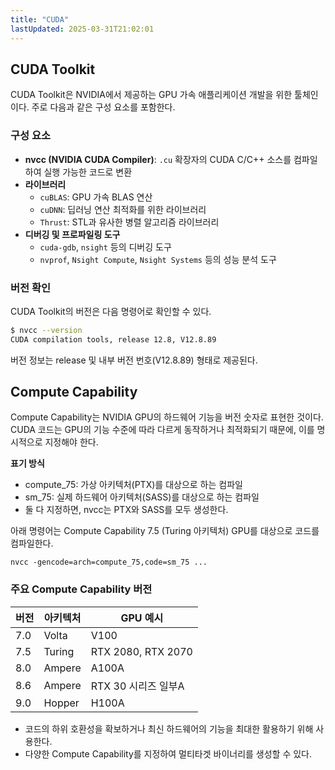 ```yaml
---
title: "CUDA"
lastUpdated: 2025-03-31T21:02:01
---
```


## CUDA Toolkit

CUDA Toolkit은 NVIDIA에서 제공하는 GPU 가속 애플리케이션 개발을 위한 툴체인이다. 주로 다음과 같은 구성 요소를 포함한다.

### 구성 요소

- **nvcc (NVIDIA CUDA Compiler)**: `.cu` 확장자의 CUDA C/C++ 소스를 컴파일하여 실행 가능한 코드로 변환
- **라이브러리**
  - `cuBLAS`: GPU 가속 BLAS 연산
  - `cuDNN`: 딥러닝 연산 최적화를 위한 라이브러리
  - `Thrust`: STL과 유사한 병렬 알고리즘 라이브러리
- **디버깅 및 프로파일링 도구**
  - `cuda-gdb`, `nsight` 등의 디버깅 도구
  - `nvprof`, `Nsight Compute`, `Nsight Systems` 등의 성능 분석 도구

### 버전 확인

CUDA Toolkit의 버전은 다음 명령어로 확인할 수 있다.

```bash
$ nvcc --version
CUDA compilation tools, release 12.8, V12.8.89
```

버전 정보는 release 및 내부 버전 번호(V12.8.89) 형태로 제공된다.

## Compute Capability

Compute Capability는 NVIDIA GPU의 하드웨어 기능을 버전 숫자로 표현한 것이다. CUDA 코드는 GPU의 기능 수준에 따라 다르게 동작하거나 최적화되기 때문에, 이를 명시적으로 지정해야 한다.

**표기 방식**

- compute_75: 가상 아키텍처(PTX)를 대상으로 하는 컴파일
- sm_75: 실제 하드웨어 아키텍처(SASS)를 대상으로 하는 컴파일
- 둘 다 지정하면, nvcc는 PTX와 SASS를 모두 생성한다.

아래 명령어는 Compute Capability 7.5 (Turing 아키텍처) GPU를 대상으로 코드를 컴파일한다.

```
nvcc -gencode=arch=compute_75,code=sm_75 ...
```

### 주요 Compute Capability 버전

|버전|아키텍처|GPU 예시|
|-|-|-|
|7.0|Volta|V100|
|7.5|Turing|RTX 2080, RTX 2070|
|8.0|Ampere|A100A|
|8.6|Ampere|RTX 30 시리즈 일부A|
|9.0|Hopper|H100A|

- 코드의 하위 호환성을 확보하거나 최신 하드웨어의 기능을 최대한 활용하기 위해 사용한다.
- 다양한 Compute Capability를 지정하여 멀티타겟 바이너리를 생성할 수 있다.
